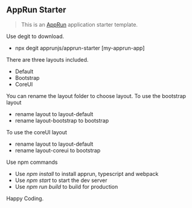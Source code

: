 ## AppRun Starter

> This is an [AppRun](https://github.com/yysun/apprun) application starter template.

Use degit to download.

* npx degit apprunjs/apprun-starter [my-apprun-app]

There are three layouts included.

* Default
* Bootstrap
* CoreUI

You can rename the layout folder to choose layout. To use the bootstrap layout

* rename layout to layout-default
* rename layout-bootstrap to bootstrap


To use the coreUI layout

* rename layout to layout-default
* rename layout-coreui to bootstrap

Use npm commands

* Use _npm install_ to install apprun, typescript and webpack
* Use _npm start_ to start the dev server
* Use _npm run build_ to build for production

Happy Coding.